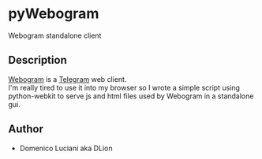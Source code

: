 # pyWebogram
Webogram standalone client

## Description
[Webogram](https://github.com/zhukov/webogram) is a [Telegram](https://telegram.org/) web client.   
I'm really tired to use it into my browser so I wrote a simple script using python-webkit to serve js and html files used by Webogram in a standalone gui.

## Author

* Domenico Luciani aka DLion
